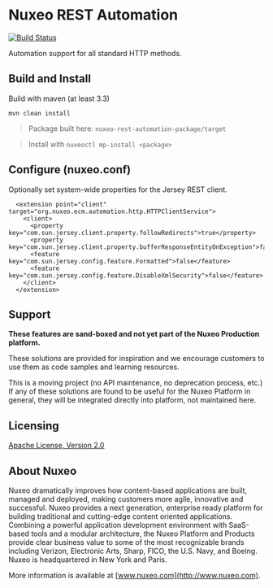 # Nuxeo REST Automation

[![Build Status](https://qa.nuxeo.org/jenkins/buildStatus/icon?job=Sandbox/sandbox_nuxeo-rest-automation-master)](https://qa.nuxeo.org/jenkins/view/Sandbox/job/Sandbox/job/sandbox_nuxeo-rest-automation-master/)

Automation support for all standard HTTP methods.

## Build and Install

Build with maven (at least 3.3)

```
mvn clean install
```
> Package built here: `nuxeo-rest-automation-package/target`

> Install with `nuxeoctl mp-install <package>`

## Configure (nuxeo.conf)

Optionally set system-wide properties for the Jersey REST client.

```
  <extension point="client" target="org.nuxeo.ecm.automation.http.HTTPClientService">
    <client>
      <property key="com.sun.jersey.client.property.followRedirects">true</property>
      <property key="com.sun.jersey.client.property.bufferResponseEntityOnException">false</property>
      <feature key="com.sun.jersey.config.feature.Formatted">false</feature>
      <feature key="com.sun.jersey.config.feature.DisableXmlSecurity">false</feature>
    </client>
  </extension>
```

## Support

**These features are sand-boxed and not yet part of the Nuxeo Production platform.**

These solutions are provided for inspiration and we encourage customers to use them as code samples and learning resources.

This is a moving project (no API maintenance, no deprecation process, etc.) If any of these solutions are found to be useful for the Nuxeo Platform in general, they will be integrated directly into platform, not maintained here.

## Licensing

[Apache License, Version 2.0](http://www.apache.org/licenses/LICENSE-2.0)

## About Nuxeo

Nuxeo dramatically improves how content-based applications are built, managed and deployed, making customers more agile, innovative and successful. Nuxeo provides a next generation, enterprise ready platform for building traditional and cutting-edge content oriented applications. Combining a powerful application development environment with SaaS-based tools and a modular architecture, the Nuxeo Platform and Products provide clear business value to some of the most recognizable brands including Verizon, Electronic Arts, Sharp, FICO, the U.S. Navy, and Boeing. Nuxeo is headquartered in New York and Paris.

More information is available at [www.nuxeo.com](http://www.nuxeo.com).

